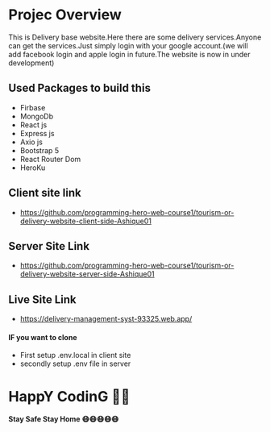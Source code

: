 # Projec Overview
This is Delivery base website.Here there are some delivery services.Anyone can get the services.Just simply login with your google account.(we will add facebook login and apple login in future.The website is now in under development)

## Used Packages to build this

* Firbase
* MongoDb
* React js
* Express js
* Axio js
* Bootstrap 5
* React Router Dom
* HeroKu

## Client site link
* https://github.com/programming-hero-web-course1/tourism-or-delivery-website-client-side-Ashique01
## Server Site Link
* https://github.com/programming-hero-web-course1/tourism-or-delivery-website-server-side-Ashique01
## Live Site Link
* https://delivery-management-syst-93325.web.app/

#### IF you want to clone
* First setup .env.local in client site
* secondly setup .env file in server


# HappY CodinG 🤖😎

#### Stay Safe Stay Home 😷😷😷😷😷
